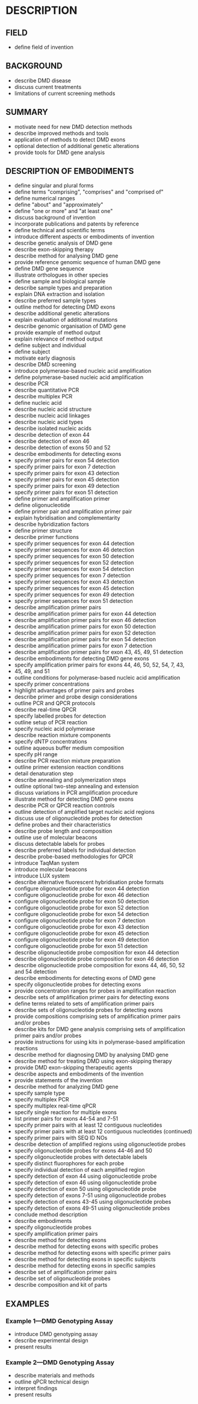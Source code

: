 # DESCRIPTION

## FIELD

- define field of invention

## BACKGROUND

- describe DMD disease
- discuss current treatments
- limitations of current screening methods

## SUMMARY

- motivate need for new DMD detection methods
- describe improved methods and tools
- application of methods to detect DMD exons
- optional detection of additional genetic alterations
- provide tools for DMD gene analysis

## DESCRIPTION OF EMBODIMENTS

- define singular and plural forms
- define terms "comprising", "comprises" and "comprised of"
- define numerical ranges
- define "about" and "approximately"
- define "one or more" and "at least one"
- discuss background of invention
- incorporate publications and patents by reference
- define technical and scientific terms
- introduce different aspects or embodiments of invention
- describe genetic analysis of DMD gene
- describe exon-skipping therapy
- describe method for analysing DMD gene
- provide reference genomic sequence of human DMD gene
- define DMD gene sequence
- illustrate orthologues in other species
- define sample and biological sample
- describe sample types and preparation
- explain DNA extraction and isolation
- describe preferred sample types
- outline method for detecting DMD exons
- describe additional genetic alterations
- explain evaluation of additional mutations
- describe genomic organisation of DMD gene
- provide example of method output
- explain relevance of method output
- define subject and individual
- define subject
- motivate early diagnosis
- describe DMD screening
- introduce polymerase-based nucleic acid amplification
- define polymerase-based nucleic acid amplification
- describe PCR
- describe quantitative PCR
- describe multiplex PCR
- define nucleic acid
- describe nucleic acid structure
- describe nucleic acid linkages
- describe nucleic acid types
- describe isolated nucleic acids
- describe detection of exon 44
- describe detection of exon 46
- describe detection of exons 50 and 52
- describe embodiments for detecting exons
- specify primer pairs for exon 54 detection
- specify primer pairs for exon 7 detection
- specify primer pairs for exon 43 detection
- specify primer pairs for exon 45 detection
- specify primer pairs for exon 49 detection
- specify primer pairs for exon 51 detection
- define primer and amplification primer
- define oligonucleotide
- define primer pair and amplification primer pair
- explain hybridisation and complementarity
- describe hybridization factors
- define primer structure
- describe primer functions
- specify primer sequences for exon 44 detection
- specify primer sequences for exon 46 detection
- specify primer sequences for exon 50 detection
- specify primer sequences for exon 52 detection
- specify primer sequences for exon 54 detection
- specify primer sequences for exon 7 detection
- specify primer sequences for exon 43 detection
- specify primer sequences for exon 45 detection
- specify primer sequences for exon 49 detection
- specify primer sequences for exon 51 detection
- describe amplification primer pairs
- describe amplification primer pairs for exon 44 detection
- describe amplification primer pairs for exon 46 detection
- describe amplification primer pairs for exon 50 detection
- describe amplification primer pairs for exon 52 detection
- describe amplification primer pairs for exon 54 detection
- describe amplification primer pairs for exon 7 detection
- describe amplification primer pairs for exon 43, 45, 49, 51 detection
- describe embodiments for detecting DMD gene exons
- specify amplification primer pairs for exons 44, 46, 50, 52, 54, 7, 43,
- 45, 49, and 51
- outline conditions for polymerase-based nucleic acid amplification
- specify primer concentrations
- highlight advantages of primer pairs and probes
- describe primer and probe design considerations
- outline PCR and QPCR protocols
- describe real-time QPCR
- specify labelled probes for detection
- outline setup of PCR reaction
- specify nucleic acid polymerase
- describe reaction mixture components
- specify dNTP concentrations
- outline aqueous buffer medium composition
- specify pH range
- describe PCR reaction mixture preparation
- outline primer extension reaction conditions
- detail denaturation step
- describe annealing and polymerization steps
- outline optional two-step annealing and extension
- discuss variations in PCR amplification procedure
- illustrate method for detecting DMD gene exons
- describe PCR or QPCR reaction controls
- outline detection of amplified target nucleic acid regions
- discuss use of oligonucleotide probes for detection
- define probes and their characteristics
- describe probe length and composition
- outline use of molecular beacons
- discuss detectable labels for probes
- describe preferred labels for individual detection
- describe probe-based methodologies for QPCR
- introduce TaqMan system
- introduce molecular beacons
- introduce LUX system
- describe alternative fluorescent hybridisation probe formats
- configure oligonucleotide probe for exon 44 detection
- configure oligonucleotide probe for exon 46 detection
- configure oligonucleotide probe for exon 50 detection
- configure oligonucleotide probe for exon 52 detection
- configure oligonucleotide probe for exon 54 detection
- configure oligonucleotide probe for exon 7 detection
- configure oligonucleotide probe for exon 43 detection
- configure oligonucleotide probe for exon 45 detection
- configure oligonucleotide probe for exon 49 detection
- configure oligonucleotide probe for exon 51 detection
- describe oligonucleotide probe composition for exon 44 detection
- describe oligonucleotide probe composition for exon 46 detection
- describe oligonucleotide probe composition for exons 44, 46, 50, 52 and 54 detection
- describe embodiments for detecting exons of DMD gene
- specify oligonucleotide probes for detecting exons
- provide concentration ranges for probes in amplification reaction
- describe sets of amplification primer pairs for detecting exons
- define terms related to sets of amplification primer pairs
- describe sets of oligonucleotide probes for detecting exons
- provide compositions comprising sets of amplification primer pairs and/or probes
- describe kits for DMD gene analysis comprising sets of amplification primer pairs and/or probes
- provide instructions for using kits in polymerase-based amplification reactions
- describe method for diagnosing DMD by analysing DMD gene
- describe method for treating DMD using exon-skipping therapy
- provide DMD exon-skipping therapeutic agents
- describe aspects and embodiments of the invention
- provide statements of the invention
- describe method for analyzing DMD gene
- specify sample type
- specify multiplex PCR
- specify multiplex real-time qPCR
- specify single reaction for multiple exons
- list primer pairs for exons 44-54 and 7-51
- specify primer pairs with at least 12 contiguous nucleotides
- specify primer pairs with at least 12 contiguous nucleotides (continued)
- specify primer pairs with SEQ ID NOs
- describe detection of amplified regions using oligonucleotide probes
- specify oligonucleotide probes for exons 44-46 and 50
- specify oligonucleotide probes with detectable labels
- specify distinct fluorophores for each probe
- specify individual detection of each amplified region
- specify detection of exon 44 using oligonucleotide probe
- specify detection of exon 46 using oligonucleotide probe
- specify detection of exon 50 using oligonucleotide probe
- specify detection of exons 7-51 using oligonucleotide probes
- specify detection of exons 43-45 using oligonucleotide probes
- specify detection of exons 49-51 using oligonucleotide probes
- conclude method description
- describe embodiments
- specify oligonucleotide probes
- specify amplification primer pairs
- describe method for detecting exons
- describe method for detecting exons with specific probes
- describe method for detecting exons with specific primer pairs
- describe method for detecting exons in specific subjects
- describe method for detecting exons in specific samples
- describe set of amplification primer pairs
- describe set of oligonucleotide probes
- describe composition and kit of parts

## EXAMPLES

### Example 1—DMD Genotyping Assay

- introduce DMD genotyping assay
- describe experimental design
- present results

### Example 2—DMD Genotyping Assay

- describe materials and methods
- outline qPCR technical design
- interpret findings
- present results

